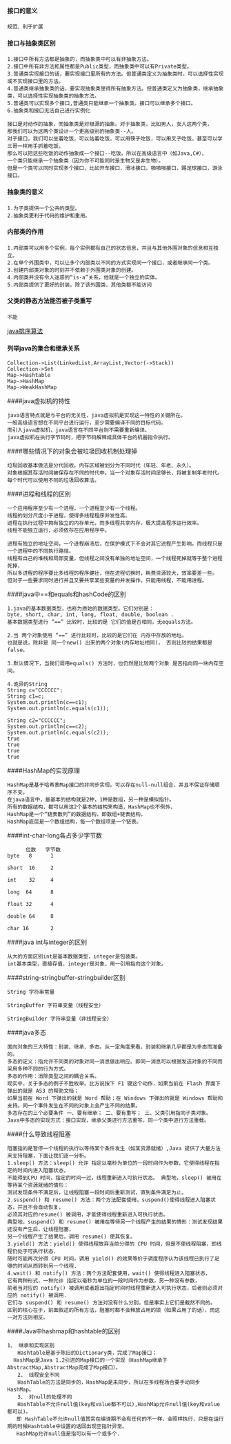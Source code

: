 #### 接口的意义
```
规范、利于扩展
```
#### 接口与抽象类区别
```
1.接口中所有方法都是抽象的，而抽象类中可以有非抽象方法。
2.接口中所有非方法和属性都是Public类型，而抽象类中可以有Private类型。
3.普通类实现接口的话，要实现接口里所有的方法。但普通类定义为抽象类时，可以选择性实现或不实现接口里的方法。
4.普通类继承抽象类的话，要实现抽象类里得所有抽象方法。但普通类定义为抽象类，继承抽象类，可以选择性实现抽象类的抽象方法。
5.普通类可以实现多个接口,普通类只能继承一个抽象类。接口可以继承多个接口。
6.抽象类和接口无法自己进行实例化

接口是对动作的抽象，而抽象类是对根源的抽象。对于抽象类，比如男人，女人这两个类，
那我们可以为这两个类设计一个更高级别的抽象类--人。
对于接口，我们可以坐着吃饭，可以站着吃饭，可以用筷子吃饭，可以用叉子吃饭，甚至可以学三哥一样用手抓着吃饭，
那么可以把这些吃饭的动作抽象成一个接口--吃饭。所以在高级语言中（如Java,C#），
一个类只能继承一个抽象类（因为你不可能同时是生物又是非生物）。
但是一个类可以同时实现多个接口，比如开车接口，滑冰接口，啪啪啪接口，踢足球接口，游泳接口。

```
#### 抽象类的意义
```
1.为子类提供一个公共的类型。
2.抽象类更利于代码的维护和重用。
```
#### 内部类的作用
```
1.内部类可以用多个实例，每个实例都有自己的状态信息，并且与其他外围对象的信息相互独立。
2.在单个外围类中，可以让多个内部类以不同的方式实现同一个接口，或者继承同一个类。
3.创建内部类对象的时刻并不依赖于外围类对象的创建。
4.内部类并没有令人迷惑的“is-a”关系，他就是一个独立的实体。
5.内部类提供了更好的封装，除了该外围类，其他类都不能访问
```

#### 父类的静态方法能否被子类重写
```
不能
```
[java排序算法](http://blog.csdn.net/qy1387/article/details/7752973)


#### 列举java的集合和继承关系
```
Collection->List(LinkedList,ArrayList,Vector(->Stack))
Collection->Set
Map->Hashtable
Map->HashMap
Map->WeakHashMap

```

####java虚拟机的特性
```
java语言特点就是与平台的无关性，java虚拟机是实现这一特性的关键所在。
一般高级语言想在不同平台进行运行，至少需要编译不同的目标代码。
而引入java虚拟机，java语言在不同平台则不需要重新编译。
java虚拟机在执行字节码时，把字节码解释成具体平台的机器指令执行。
```

####哪些情况下的对象会被垃圾回收机制处理掉
```
垃圾回收基本做法是分代回收。内存区域被划分为不同时代（年轻、年老、永久）。
对象根据其存活时间被保存在不同的时代中。当一个对象存活时间足够长，将被复制年老时代。
每个时代可以使用不同的垃圾回收算法。
```

####进程和线程的区别
```
一个应用程序至少有一个进程，一个进程至少有一个线程。
线程的划分尺度小于进程，使得多线程程序并发性高。
进程在执行过程中拥有独立的内存单元，而多线程共享内存，极大提高程序运行效率。
线程不能独立运行，必须依存在应用程序中。

进程有独立的地址空间，一个进程崩溃后，在保护模式下不会对其它进程产生影响，而线程只是一个进程中的不同执行路径。
线程有自己的堆栈和局部变量，但线程之间没有单独的地址空间，一个线程死掉就等于整个进程死掉，
所以多进程的程序要比多线程的程序健壮，但在进程切换时，耗费资源较大，效率要差一些。
但对于一些要求同时进行并且又要共享某些变量的并发操作，只能用线程，不能用进程。
```

####java中==和equals和hashCode的区别
```
1.java的基本数据类型，也称为原始的数据类型。它们分别是： 
byte, short, char, int, long, float, double, boolean . 
基本数据类型进行 “==” 比较时，比较的是 它们的值是否相同，无equals方法。

2.当 两个对象使用 “==” 进行比较时，比较的是它们在 内存中存放的地址。
也就是说，除非是 同一个new() 出来的两个对象(内存地址相同)， 否则比较的结果都是false。

3.默认情况下，当我们调用equals() 方法时，也仍然是比较两个对象 是否指向同一块内存空间。 

4.诡异的String 
String c="CCCCCC";
String c1=c;
System.out.println(c==c1);
System.out.println(c.equals(c1));
		
String c2="CCCCCC";
System.out.println(c==c2);
System.out.println(c.equals(c2));
true
true
true
true

```

####HashMap的实现原理
```
HashMap是基于哈希表Map接口的非同步实现。可以存在null-null组合，并且不保证存储顺序不变。
在java语言中，最基本的结构就是2种，1种是数组，另一种是模拟指针。
所有的数据结构，都可以用这2个基本的结构来构造，HashMap也不例外，
HashMap是一个“链表散列”的数据结构，即数组+链表结构，
HashMap底层是一个数组结构，每一个数组项是一个链表。
```

####int-char-long各占多少字节数
```
      位数   字节数
byte   8      1

short  16     2

int    32     4

long  64      8

float 32      4

double 64     8

char 16       2
```

####java int与integer的区别
```
从大的方面区别int是基本数据类型，integer是包装类。
int基本类型，直接存值，integer是对象，用一引用指向这个对象。
```


####string-stringbuffer-stringbuilder区别
```
String 字符串常量

StringBuffer 字符串变量（线程安全）

StringBuilder 字符串变量（非线程安全）
```

####java多态
```
面向对象的三大特性：封装、继承、多态。从一定角度来看，封装和继承几乎都是为多态而准备的。
多态的定义：指允许不同类的对象对同一消息做出响应。即同一消息可以根据发送对象的不同而采用多种不同的行为方式。
多态的作用：消除类型之间的耦合关系。
现实中，关于多态的例子不胜枚举。比方说按下 F1 键这个动作，如果当前在 Flash 界面下弹出的就是 AS3 的帮助文档；
如果当前在 Word 下弹出的就是 Word 帮助；在 Windows 下弹出的就是 Windows 帮助和支持。同一个事件发生在不同的对象上会产生不同的结果。
多态存在的三个必要条件 一、要有继承； 二、要有重写； 三、父类引用指向子类对象。
Java中多态的实现方式：接口实现，继承父类进行方法重写，同一个类中进行方法重载。
```
####什么导致线程阻塞
```
阻塞指的是暂停一个线程的执行以等待某个条件发生（如某资源就绪）,Java 提供了大量方法来支持阻塞，下面让我们逐一分析。
1.sleep() 方法：sleep() 允许 指定以毫秒为单位的一段时间作为参数，它使得线程在指定的时间内进入阻塞状态，
不能得到CPU 时间，指定的时间一过，线程重新进入可执行状态。 典型地，sleep() 被用在等待某个资源就绪的情形：
测试发现条件不满足后，让线程阻塞一段时间后重新测试，直到条件满足为止。
2.suspend() 和 resume() 方法：两个方法配套使用，suspend()使得线程进入阻塞状态，并且不会自动恢复，
必须其对应的resume() 被调用，才能使得线程重新进入可执行状态。
典型地，suspend() 和 resume() 被用在等待另一个线程产生的结果的情形：测试发现结果还没有产生后，让线程阻塞，
另一个线程产生了结果后，调用 resume() 使其恢复。
3.yield() 方法：yield() 使得线程放弃当前分得的 CPU 时间，但是不使线程阻塞，即线程仍处于可执行状态，
随时可能再次分得 CPU 时间。调用 yield() 的效果等价于调度程序认为该线程已执行了足够的时间从而转到另一个线程.
4.wait() 和 notify() 方法：两个方法配套使用，wait() 使得线程进入阻塞状态，
它有两种形式，一种允许 指定以毫秒为单位的一段时间作为参数，另一种没有参数，
前者当对应的 notify() 被调用或者超出指定时间时线程重新进入可执行状态，后者则必须对应的 notify() 被调用.
它们与 suspend() 和 resume() 方法对没有什么分别，但是事实上它们是截然不同的。
区别的核心在于，前面叙述的所有方法，阻塞时都不会释放占用的锁（如果占用了的话），而这一对方法则相反。

```
####Java中hashmap和hashtable的区别
```
1、 继承和实现区别
　　Hashtable是基于陈旧的Dictionary类，完成了Map接口；
  HashMap是Java 1.2引进的Map接口的一个实现（HashMap继承于AbstractMap,AbstractMap完成了Map接口）。
　　2、 线程安全不同
　　HashTable的方法是同步的，HashMap是未同步，所以在多线程场合要手动同步HashMap。
　　3、 对null的处理不同
　　HashTable不允许null值(key和value都不可以),HashMap允许null值(key和value都可以)。
   即 HashTable不允许null值其实在编译期不会有任何的不一样，会照样执行，只是在运行期的时候Hashtable中设置的话回出现空指针异常。
   HashMap允许null值是指可以有一个或多个.
```
####
```
```
####
```
```
####
```
```
####
```
```
####
```
```
####
```
```
####
```
```
####
```
```
####
```
```
####
```
```
####
```
```
####
```
```
####
```
```
